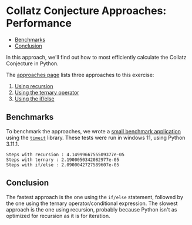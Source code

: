 # Collatz Conjecture Approaches: Performance

- [Benchmarks](#benchmarks)
- [Conclusion](#conclusion)

In this approach, we'll find out how to most efficiently calculate the Collatz
Conjecture in Python.

The [approaches page][approaches] lists three approaches to this exercise:

1. [Using recursion][approach-recursion]
2. [Using the ternary operator][approach-ternary-operator]
3. [Using the if/else][approach-if-else]

## Benchmarks

To benchmark the approaches, we wrote a [small benchmark
application][benchmark-application] using the [`timeit`][timeit] library. These
tests were run in windows 11, using Python 3.11.1.

```text
Steps with recursion : 4.1499966755509377e-05
Steps with ternary : 2.1900050342082977e-05
Steps with if/else : 2.0900042727589607e-05
```

## Conclusion

The fastest approach is the one using the `if/else` statement, followed by the
one using the ternary operator/conditional expression. The slowest approach is
the one using recursion, probably because Python isn't as optimized for
recursion as it is for iteration.

[approaches]:
  https://exercism.org/tracks/python/exercises/collatz-conjecture/approaches
[approach-if-else]:
  https://exercism.org/tracks/python/exercises/collatz-conjecture/approaches/if-else
[approach-recursion]:
  https://exercism.org/tracks/python/exercises/collatz-conjecture/approaches/recursion
[approach-ternary-operator]:
  https://exercism.org/tracks/python/exercises/collatz-conjecture/approaches/ternary-operator
[benchmark-application]:
  https://github.com/exercism/python/blob/main/exercises/practice/collatz-conjecture/.articles/performance/code/Benchmark.py
[timeit]: https://docs.python.org/3/library/timeit.html
